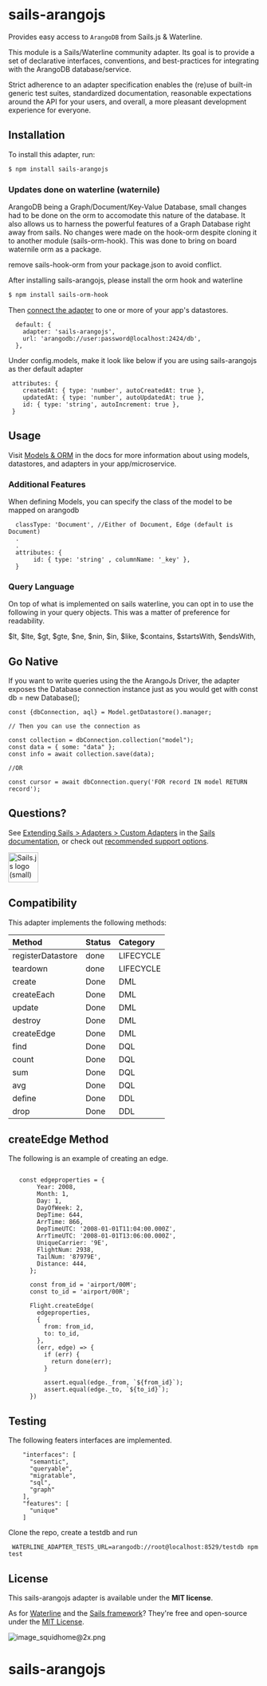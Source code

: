 # sails-arangojs

Provides easy access to `ArangoDB` from Sails.js & Waterline.

This module is a Sails/Waterline community adapter. Its goal is to provide a set of declarative interfaces, conventions, and best-practices for integrating with the ArangoDB database/service.

Strict adherence to an adapter specification enables the (re)use of built-in generic test suites, standardized documentation, reasonable expectations around the API for your users, and overall, a more pleasant development experience for everyone.

## Installation

To install this adapter, run:

```sh
$ npm install sails-arangojs
```

### Updates done on waterline (waternile)

ArangoDB being a Graph/Document/Key-Value Database, small changes had to be done on the orm to accomodate this nature of the database. It also allows us to harness the powerful features of a Graph Database right away from sails. No changes were made on the hook-orm despite cloning it to another module (sails-orm-hook). This was done to bring on board waternile orm as a package.

remove sails-hook-orm from your package.json to avoid conflict.

After installing sails-arangojs, please install the orm hook and waterline

```sh
$ npm install sails-orm-hook
```

Then [connect the adapter](https://sailsjs.com/documentation/reference/configuration/sails-config-datastores) to one or more of your app's datastores.

```
  default: {
    adapter: 'sails-arangojs',
    url: 'arangodb://user:password@localhost:2424/db',
  },
```

Under config.models, make it look like below if you are using sails-arangojs as ther default adapter

```
 attributes: {
    createdAt: { type: 'number', autoCreatedAt: true },
    updatedAt: { type: 'number', autoUpdatedAt: true },
    id: { type: 'string', autoIncrement: true },
 }
```

## Usage

Visit [Models & ORM](https://sailsjs.com/docs/concepts/models-and-orm) in the docs for more information about using models, datastores, and adapters in your app/microservice.

### Additional Features

When defining Models, you can specify the class of the model to be mapped on arangodb

```
  classType: 'Document', //Either of Document, Edge (default is Document)
  .
  .
  attributes: {
       id: { type: 'string' , columnName: '_key' },
  }
```

### Query Language

On top of what is implemented on sails waterline, you can opt in to use the following in your query objects. This was a matter of preference for readability.

$lt,
  $lte,
$gt,
  $gte,
$ne,
  $nin,
$in,
  $like,
$contains,
  $startsWith,
\$endsWith,

## Go Native

If you want to write queries using the the ArangoJs Driver, the adapter exposes the Database connection instance just as you would get with const db = new Database();

```
const {dbConnection, aql} = Model.getDatastore().manager;

// Then you can use the connection as

const collection = dbConnection.collection("model");
const data = { some: "data" };
const info = await collection.save(data);

//OR

const cursor = await dbConnection.query('FOR record IN model RETURN record');

```

## Questions?

See [Extending Sails > Adapters > Custom Adapters](https://sailsjs.com/documentation/concepts/extending-sails/adapters/custom-adapters) in the [Sails documentation](https://sailsjs.com/documentation), or check out [recommended support options](https://sailsjs.com/support).

<a href="https://sailsjs.com" target="_blank" title="Node.js framework for building realtime APIs."><img src="https://github-camo.global.ssl.fastly.net/9e49073459ed4e0e2687b80eaf515d87b0da4a6b/687474703a2f2f62616c64657264617368792e6769746875622e696f2f7361696c732f696d616765732f6c6f676f2e706e67" width=60 alt="Sails.js logo (small)"/></a>

## Compatibility

This adapter implements the following methods:

| Method            | Status | Category  |
| :---------------- | :----- | :-------- |
| registerDatastore | done   | LIFECYCLE |
| teardown          | done   | LIFECYCLE |
| create            | Done   | DML       |
| createEach        | Done   | DML       |
| update            | Done   | DML       |
| destroy           | Done   | DML       |
| createEdge        | Done   | DML       |
| find              | Done   | DQL       |
| count             | Done   | DQL       |
| sum               | Done   | DQL       |
| avg               | Done   | DQL       |
| define            | Done   | DDL       |
| drop              | Done   | DDL       |

## createEdge Method

The following is an example of creating an edge.

```

   const edgeproperties = {
        Year: 2008,
        Month: 1,
        Day: 1,
        DayOfWeek: 2,
        DepTime: 644,
        ArrTime: 866,
        DepTimeUTC: '2008-01-01T11:04:00.000Z',
        ArrTimeUTC: '2008-01-01T13:06:00.000Z',
        UniqueCarrier: '9E',
        FlightNum: 2938,
        TailNum: '87979E',
        Distance: 444,
      };

      const from_id = 'airport/00M';
      const to_id = 'airport/00R';

      Flight.createEdge(
        edgeproperties,
        {
          from: from_id,
          to: to_id,
        },
        (err, edge) => {
          if (err) {
            return done(err);
          }

          assert.equal(edge._from, `${from_id}`);
          assert.equal(edge._to, `${to_id}`);
      })
```

## Testing

The following featers interfaces are implemented.

```
    "interfaces": [
      "semantic",
      "queryable",
      "migratable",
      "sql",
      "graph"
    ],
    "features": [
      "unique"
    ]

```

Clone the repo, create a testdb and run

```
 WATERLINE_ADAPTER_TESTS_URL=arangodb://root@localhost:8529/testdb npm test

```

## License

This sails-arangojs adapter is available under the **MIT license**.

As for [Waterline](http://waterlinejs.org) and the [Sails framework](https://sailsjs.com)? They're free and open-source under the [MIT License](https://sailsjs.com/license).

![image_squidhome@2x.png](http://i.imgur.com/RIvu9.png)

# sails-arangojs
